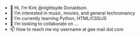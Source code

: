 - 👋 Hi, I’m Kirk @nightsyde Donaldson.
- 👀 I’m interested in music, movies, and general technomancy
- 🌱 I’m currently learning Python, HTML/CSS/JS
- 💞️ I’m looking to collaborate on ...
- 📫 How to reach me my username at gee mail dot com

<!---
nightsyde/nightsyde is a ✨ special ✨ repository because its `README.md` (this file) appears on your GitHub profile.
You can click the Preview link to take a look at your changes.
--->
